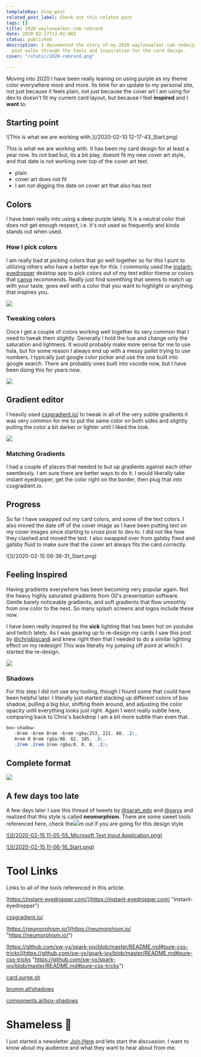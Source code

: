 ```yaml
---
templateKey: blog-post
related_post_label: Check out this related post
tags: []
title: 2020 waylonwalker.com rebrand
date: 2020-02-17T13:02:00Z
status: published
description: I documented the story of my 2020 waylonwalker.com redesign on my blog.  This
  post walks through the tools and inspiration for the card design.
cover: "/static/2020-rebrand.png"

---
```

Moving into 2020 I have been really leaning on using purple as my theme color everywhere more and more.   Its time for an update to my personal site, not just because it feels plain, not just because the cover art I am using for dev.to doesn't fit my current card layout, but because I feel **inspired** and I **want** to.

## Starting point

![This is what we are working with.](/2020-02-10 12-17-43_Start.png)

This is what we are working with.  It has been my card design for at least a year now.  Its not bad but, its a bit play, doesnt fit my new cover art style, and that date is not working over top of the cover art text.

* plain
* cover art does not fit
* I am not digging the date on cover art that also has text

## Colors

I have been really into using a deep purple lately.  It is a neutral color that does not get enough respect, i.e. it's not used as frequently and kinda stands out when used.

### How I pick colors

I am really bad at picking colors that go well together so for this I punt to utilizing others who have a better eye for this.  I commonly used the [instant-eyedropper](https://instant-eyedropper.com/ "instant-eyedropper website") desktop app to pick colors out of my text editor theme or colors that [canva](https://canva.com "Canva") recommends.  Really just find soemthing that seems to match up with your taste, goes well with a color that you want to highlight or anything that inspires you.

![](/how-i-pick-colors.gif)

### Tweaking colors

Once I get a couple of colors working well together its very common that I need to tweak them slightly.  Generally I hold the hue and change only the saturation and lightness.  It would probably make more sense for me to use hsla, but for some reason I always end up with a messy pallet trying to use numbers.  I typically just google color picker and use the one built into google search.  There are probably ones built into vscode now, but I have been doing this for years now.

![](/how-i-adjust-colors.gif)

## Gradient editor

I heavily used [cssgradient.io/](https://cssgradient.io/ "https://cssgradient.io/") to tweak in all of the very subtle gradients it was very common for me to put the same color on both sides and slightly pulling the color a bit darker or lighter until I liked the look.

![](/how-i-create-gradients.gif)

### Matching Gradients

I had a couple of places that needed to but up gradients against each other seemlessly.  I am sure there are better ways to do it.  I would likerally take instant eyedropper, get the color right on the border, then plug that into cssgradient.io.

## Progress

So far I have swapped out my card colors, and some of the text colors.  I also moved the date off of the cover image as I have been putting text on my cover images since starting to cross post to dev.to.  I did not like how they clashed and moved the text.   I also swapped over from gatsby fixed and gatsby fluid to make sure that the cover art always fits the card correctly.

![](/2020-02-15 09-36-31_Start.png)

## Feeling Inspired

Having gradients everywhere has been becoming very popular again.  Not the heavy highly saturated gradients from 00's presentation software. Gentle barely noticeable gradients, and soft gradients that flow smoothly from one color to the next.  So many splash screens and logos include these now.

I have been really inspired by the **sick** lighting that has been hot on youtube and twitch lately.  As I was gearing up to re-design my cards I saw this post by [@chrisbiscardi](https://twitter.com/chrisbiscardi "@chrisbiscardi on twitter") and knew right then that I needed to do a similar lighting effect on my redesign!  This was literally my jumping off point at which I started the re-design.

![](/inspiration-for-new-post-card-2020-Chris-Biscardi.png)

### Shadows

For this step I did not use any tooling, though I found some that could have been helpful later.  I literally just started stacking up different colors of box shadow, pulling a big blur, shifting them around, and adjusting the color opacity until everything looks just right.  Again I went really subtle here, comparing back to Chris's backdrop I am a bit more subtle than even that.

``` css
box-shadow:
   -8rem -6rem 8rem -6rem rgba(253, 221, 88, .2),
   4rem 0 8rem rgba(88, 82, 185, .3),
   .2rem .2rem 1rem rgba(0, 0, 0, .2);
```

## Complete format

![](/new-post-card-2020.png)

## A few days too late

A few days later I saw this thread of tweets by [@sarah_edo](https://twitter.com/sarah_edo) and [@swyx](https://twitter.com/swyx) and realized that this style is called **neomorphism**.  There are some sweet tools referenced here, check the![](/static/2020-rebrand-1.png)m out if you are going for this design style.

[![](/2020-02-15 11-05-55_Microsoft Text Input Application.png)](https://twitter.com/sarah_edo/status/1227694049118679040?ref_src=twsrc%5Etfw%7Ctwcamp%5Etweetembed%7Ctwterm%5E1227694049118679040&ref_url=http%3A%2F%2F127.0.0.1%3A5500%2Findex.html "neomorphism.io tweet from Sarah Drasner")

[![](/2020-02-15 11-06-16_Start.png)](https://twitter.com/swyx/status/1227697956587032576 "follow up list of resources from Shawn swyx Wang")

# Tool Links

Links to all of the tools referenced in this article.

[https://instant-eyedropper.com/](https://instant-eyedropper.com/ "instant-eyedropper")

[cssgradient.io/](https://cssgradient.io/ "https://cssgradient.io/")

[https://neumorphism.io/](https://neumorphism.io/ "https://neumorphism.io/")

[https://github.com/sw-yx/spark-joy/blob/master/README.md#pure-css-tricks](https://github.com/sw-yx/spark-joy/blob/master/README.md#pure-css-tricks "https://github.com/sw-yx/spark-joy/blob/master/README.md#pure-css-tricks")

[card.surge.sh](https://t.co/EFSSIiSrFj?amp=1 "https://card.surge.sh/")

[brumm.af/shadows](https://t.co/0yyw6wMuGO?amp=1 "https://brumm.af/shadows")

[components.ai/box-shadows](https://t.co/tQ9NijDzUI?amp=1 "https://components.ai/box-shadows")


# Shameless 🔌

I just started a newsletter [Join Here](https://waylonwalker.com/newsletter/ "https://waylonwalker.com/newsletter/") and lets start the discussion.  I want to know about my audience and what they want to hear about from me.
